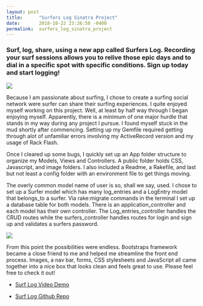 ```yaml
---
layout: post
title:      "Surfers Log Sinatra Project"
date:       2018-10-22 23:26:58 -0400
permalink:  surfers_log_sinatra_project
---
```




### Surf, log, share, using a new app called Surfers Log. Recording your surf sessions allows you to relive those epic days and to dial in a specific spot with specific conditions. Sign up today and start logging!

![](https://surfheatercom.files.wordpress.com/2017/01/sportofkings.gif?w=376)

Because I am passionate about surfing, I chose to create a surfing social network were surfer can share their surfing experiences. I quite enjoyed myself working on this project. Well, at least by half way through I began enjoying myself. Apparently, there is a minimum of one major hurdle that stands in my way during any project I pursue. I found myself stuck in the mud shortly after commencing. Setting up my Gemfile required getting through alot of unfamiliar errors involving my ActiveRecord version and my usage of Rack Flash.

Once I cleared up some bugs, I quickly set up an App folder structure to organize my Models, Views and Controllers. A public folder holds CSS, Javascript, and image folders. I also included a Readme, a Rakefile, and last but not least a config folder with an environment file to get things moving.

The overly common model name of user is so, shall we say, used. I chose to set up a Surfer model which has many log_entries and a LogEntry model that belongs_to a surfer. Via rake:migrate commands in the terminal I set up a database table for both models. There is an application_controller and each model has their own controller. The Log_entries_controller handles the CRUD routes while the surfers_controller handles routes for login and sign up and validates a surfers password. 

![](https://media.giphy.com/media/xT0GqJfdLcrcpSbZf2/giphy.gif)

From this point the possibilities were endless. Bootstraps framework became a close friend to me and helped me streamline the front end process. Images, a nav bar, forms, CSS stylesheets and JavaScript all came together into a nice box that looks clean and feels great to use. Please feel free to check it out!

* [Surf Log Video Demo](https://youtu.be/PpkXoG4JFLY)

* [Surf Log Github Repo](https://github.com/Xplor8r/surfers-log)


